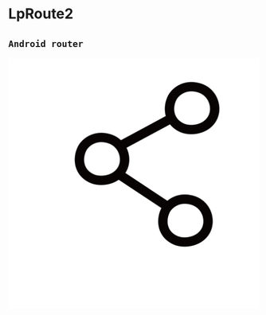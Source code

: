 # LpRoute2
## `Android router`
![应用图标](https://github.com/liupeng2013cim2/LpRoute2/blob/master/ic_launcher.png)
